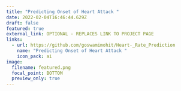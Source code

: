 ```yaml
---
title: "Predicting Onset of Heart Attack "
date: 2022-02-04T16:46:44.629Z
draft: false
featured: true
external_link: OPTIONAL - REPLACES LINK TO PROJECT PAGE
links:
  - url: https://github.com/goswamimohit/Heart-_Rate_Prediction
    name: "Predicting Onset of Heart Attack "
    icon_pack: ai
image:
  filename: featured.png
  focal_point: BOTTOM
  preview_only: true
---
```

